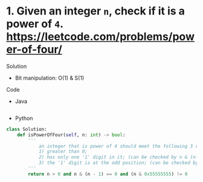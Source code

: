 # 1. Given an integer `n`, check if it is a power of `4`. https://leetcode.com/problems/power-of-four/

Solution

- Bit manipulation: O(1) & S(1)

Code

- Java

```java

```

- Python

```python
class Solution:
    def isPowerOfFour(self, n: int) -> bool:
        '''
            an integer that is power of 4 should meet the following 3 conditions:
            1) greater than 0;
            2) has only one '1' digit in it; (can be checked by n & (n-1))
            3) the '1' digit is at the odd position; (can be checked by n & 0x55555555, where 0x55555555 is an integer with '1' at all odd positions)
        '''
        return n > 0 and n & (n - 1) == 0 and (n & 0x55555555) != 0
```